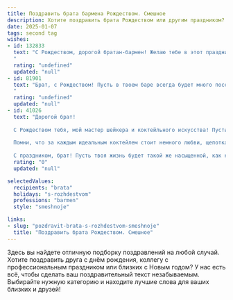 ```yaml
---
title: Поздравить брата бармена Рождеством. Смешное
description: Хотите поздравить брата Рождеством или другим праздником? Наш ИИ создаст незабываемое поздравление, а вы обязательно выделитесь среди других.  
date: 2025-01-07
tags: second tag
wishes:
- id: 132833
  text: "С Рождеством, дорогой братан-бармен! Желаю тебе в этот праздник столько чудес, сколько коктейлей ты смешал за год! Пусть твоя жизнь будет такой же яркой и пьянящей, как лучшие творения за твоим баром, а  клиенты —  столь же благодарными, как я за твои бесконечные подливки!  Пусть Дед Мороз нальёт тебе счастья под завязку, а Снегурочка добавит  еще немного  искрящей радости!
  "
  rating: "undefined"
  updated: "null"
- id: 81901
  text: "Брат, с Рождеством! Пусть в твоем баре всегда будет много посетителей, а их кошельки полны денег, чтобы заказывать коктейли на \"все деньги\"!  😉🥂🍾
  "
  rating: "undefined"
  updated: "null"
- id: 41026
  text: "Дорогой брат!
  
  С Рождеством тебя, мой мастер шейкера и коктейльного искусства! Пусть в твоей жизни будет столько же радости, сколько пузырьков в шампанском! Желаю, чтобы каждый новый день напоминал тебе о том, как хорошо работать с ананасами, а не с проблемами. Пусть твои шейкеры никогда не начинают скучать, а клиенты всегда приходят с улыбкой, чтобы ты мог быть не только барменом, но и настоящим волшебником веселых напитков!
  
  Помни, что за каждым идеальным коктейлем стоит немного любви, щепотка юмора и капелька удачи. Так что пусть все твои коктейли будут не только крепкими, но и крепкими духом!
  
  С праздником, брат! Пусть твоя жизнь будет такой же насыщенной, как коктейль \"Пинкаколада\" и такой же сладкой, как мармелад!"
  rating: "0"
  updated: "null"

selectedValues:
  recipients: "brata"
  holidays: "s-rozhdestvom"
  professions: "barmen"
  style: "smeshnoje"

links:
- slug: "pozdravit-brata-s-rozhdestvom-smeshnoje"
  title: "Поздравить брата Рождеством. Смешное"
---
```


Здесь вы найдете отличную подборку поздравлений на любой случай. 
Хотите поздравить друга с днём рождения, коллегу с профессиональным праздником или близких с Новым годом? У нас есть всё, чтобы сделать ваш поздравительный текст незабываемым. Выбирайте нужную категорию и находите лучшие слова для ваших близких и друзей!
